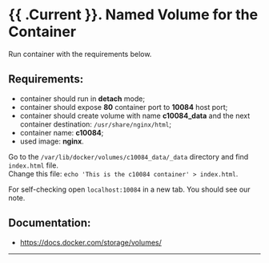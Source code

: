 # {{ .Current }}. Named Volume for the Container

Run container with the requirements below.  

## Requirements:
- container should run in **detach** mode;
- container should expose **80** container port to **10084** host port;
- container should create volume with name **c10084_data** and the next container destination: `/usr/share/nginx/html`;
- container name: **c10084**;
- used image: **nginx**.  
  

Go to the `/var/lib/docker/volumes/c10084_data/_data` directory and find `index.html` file.  
Change this file: `echo 'This is the c10084 container' > index.html`.  

For self-checking open `localhost:10084` in a new tab. You should see our note.  


## Documentation:
- https://docs.docker.com/storage/volumes/

---